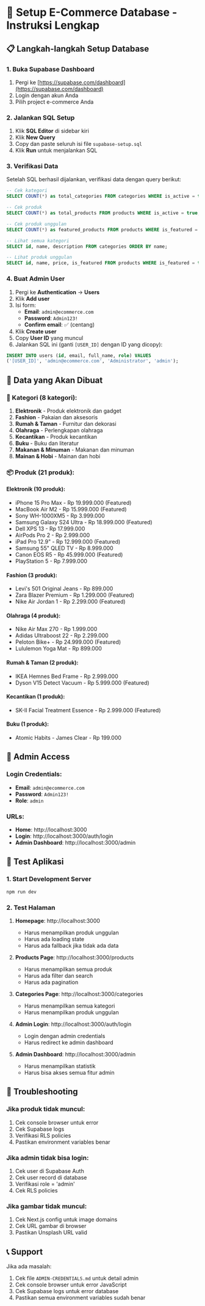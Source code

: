 # 🚀 Setup E-Commerce Database - Instruksi Lengkap

## 📋 Langkah-langkah Setup Database

### 1. Buka Supabase Dashboard
1. Pergi ke [https://supabase.com/dashboard](https://supabase.com/dashboard)
2. Login dengan akun Anda
3. Pilih project e-commerce Anda

### 2. Jalankan SQL Setup
1. Klik **SQL Editor** di sidebar kiri
2. Klik **New Query**
3. Copy dan paste seluruh isi file `supabase-setup.sql`
4. Klik **Run** untuk menjalankan SQL

### 3. Verifikasi Data
Setelah SQL berhasil dijalankan, verifikasi data dengan query berikut:

```sql
-- Cek kategori
SELECT COUNT(*) as total_categories FROM categories WHERE is_active = true;

-- Cek produk
SELECT COUNT(*) as total_products FROM products WHERE is_active = true;

-- Cek produk unggulan
SELECT COUNT(*) as featured_products FROM products WHERE is_featured = true;

-- Lihat semua kategori
SELECT id, name, description FROM categories ORDER BY name;

-- Lihat produk unggulan
SELECT id, name, price, is_featured FROM products WHERE is_featured = true ORDER BY name;
```

### 4. Buat Admin User
1. Pergi ke **Authentication** → **Users**
2. Klik **Add user**
3. Isi form:
   - **Email**: `admin@ecommerce.com`
   - **Password**: `Admin123!`
   - **Confirm email**: ✅ (centang)
4. Klik **Create user**
5. Copy **User ID** yang muncul
6. Jalankan SQL ini (ganti `[USER_ID]` dengan ID yang dicopy):

```sql
INSERT INTO users (id, email, full_name, role) VALUES 
('[USER_ID]', 'admin@ecommerce.com', 'Administrator', 'admin');
```

## 🎯 Data yang Akan Dibuat

### 📁 Kategori (8 kategori):
1. **Elektronik** - Produk elektronik dan gadget
2. **Fashion** - Pakaian dan aksesoris
3. **Rumah & Taman** - Furnitur dan dekorasi
4. **Olahraga** - Perlengkapan olahraga
5. **Kecantikan** - Produk kecantikan
6. **Buku** - Buku dan literatur
7. **Makanan & Minuman** - Makanan dan minuman
8. **Mainan & Hobi** - Mainan dan hobi

### 📦 Produk (21 produk):

#### Elektronik (10 produk):
- iPhone 15 Pro Max - Rp 19.999.000 (Featured)
- MacBook Air M2 - Rp 15.999.000 (Featured)
- Sony WH-1000XM5 - Rp 3.999.000
- Samsung Galaxy S24 Ultra - Rp 18.999.000 (Featured)
- Dell XPS 13 - Rp 17.999.000
- AirPods Pro 2 - Rp 2.999.000
- iPad Pro 12.9" - Rp 12.999.000 (Featured)
- Samsung 55" QLED TV - Rp 8.999.000
- Canon EOS R5 - Rp 45.999.000 (Featured)
- PlayStation 5 - Rp 7.999.000

#### Fashion (3 produk):
- Levi's 501 Original Jeans - Rp 899.000
- Zara Blazer Premium - Rp 1.299.000 (Featured)
- Nike Air Jordan 1 - Rp 2.299.000 (Featured)

#### Olahraga (4 produk):
- Nike Air Max 270 - Rp 1.999.000
- Adidas Ultraboost 22 - Rp 2.299.000
- Peloton Bike+ - Rp 24.999.000 (Featured)
- Lululemon Yoga Mat - Rp 899.000

#### Rumah & Taman (2 produk):
- IKEA Hemnes Bed Frame - Rp 2.999.000
- Dyson V15 Detect Vacuum - Rp 5.999.000 (Featured)

#### Kecantikan (1 produk):
- SK-II Facial Treatment Essence - Rp 2.999.000 (Featured)

#### Buku (1 produk):
- Atomic Habits - James Clear - Rp 199.000

## 🔐 Admin Access

### Login Credentials:
- **Email**: `admin@ecommerce.com`
- **Password**: `Admin123!`
- **Role**: `admin`

### URLs:
- **Home**: http://localhost:3000
- **Login**: http://localhost:3000/auth/login
- **Admin Dashboard**: http://localhost:3000/admin

## 🧪 Test Aplikasi

### 1. Start Development Server
```bash
npm run dev
```

### 2. Test Halaman
1. **Homepage**: http://localhost:3000
   - Harus menampilkan produk unggulan
   - Harus ada loading state
   - Harus ada fallback jika tidak ada data

2. **Products Page**: http://localhost:3000/products
   - Harus menampilkan semua produk
   - Harus ada filter dan search
   - Harus ada pagination

3. **Categories Page**: http://localhost:3000/categories
   - Harus menampilkan semua kategori
   - Harus menampilkan produk unggulan

4. **Admin Login**: http://localhost:3000/auth/login
   - Login dengan admin credentials
   - Harus redirect ke admin dashboard

5. **Admin Dashboard**: http://localhost:3000/admin
   - Harus menampilkan statistik
   - Harus bisa akses semua fitur admin

## 🔧 Troubleshooting

### Jika produk tidak muncul:
1. Cek console browser untuk error
2. Cek Supabase logs
3. Verifikasi RLS policies
4. Pastikan environment variables benar

### Jika admin tidak bisa login:
1. Cek user di Supabase Auth
2. Cek user record di database
3. Verifikasi role = 'admin'
4. Cek RLS policies

### Jika gambar tidak muncul:
1. Cek Next.js config untuk image domains
2. Cek URL gambar di browser
3. Pastikan Unsplash URL valid

## 📞 Support

Jika ada masalah:
1. Cek file `ADMIN-CREDENTIALS.md` untuk detail admin
2. Cek console browser untuk error JavaScript
3. Cek Supabase logs untuk error database
4. Pastikan semua environment variables sudah benar
